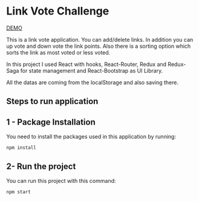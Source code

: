 # Link Vote Challenge

[DEMO](https://fatihkucuk.github.io/link-vote-challenge/)

This is a link vote application. You can add/delete links. In addition you can up vote and down vote the link points.
Also there is a sorting option which sorts the link as most voted or less voted.

In this project I used React with hooks, React-Router, Redux and Redux-Saga for state management and React-Bootstrap as UI Library.

All the datas are coming from the localStorage and also saving there.

## Steps to run application

## 1 - Package Installation

You need to install the packages used in this application by running:

```
npm install
```

## 2- Run the project

You can run this project with this command:

```
npm start
```
